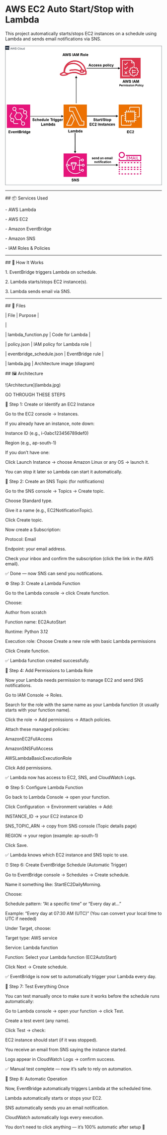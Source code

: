 
# AWS EC2 Auto Start/Stop with Lambda



This project automatically starts/stops EC2 instances on a schedule using Lambda and sends email notifications via SNS.

![AWS EC2 AUTOMATION ARCHITECTURE](https://github.com/subham-badatya/aws-ec2-scheduler/blob/main/lambda.jpg?raw=true)



---



\## 📦 Services Used



\- AWS Lambda

\- AWS EC2

\- Amazon EventBridge

\- Amazon SNS

\- IAM Roles \& Policies



---



\## 🧠 How It Works



1\. EventBridge triggers Lambda on schedule.

2\. Lambda starts/stops EC2 instance(s).

3\. Lambda sends email via SNS.



---



\## 📁 Files



| File | Purpose |

|

| lambda\_function.py | Code for Lambda |

| policy.json | IAM policy for Lambda role |

| eventbridge\_schedule.json | EventBridge rule |

| lambda.jpg | Architecture image (diagram) 




\## 🖼 Architecture


!\[Architecture](lambda.jpg)

GO THROUGH THESE STEPS 

🧩 Step 1: Create or Identify an EC2 Instance

Go to the EC2 console → Instances.

If you already have an instance, note down:

Instance ID (e.g., i-0abc123456789def0)

Region (e.g., ap-south-1)

If you don’t have one:

Click Launch Instance → choose Amazon Linux or any OS → launch it.

You can stop it later so Lambda can start it automatically.

💬 Step 2: Create an SNS Topic (for notifications)

Go to the SNS console → Topics → Create topic.

Choose Standard type.

Give it a name (e.g., EC2NotificationTopic).

Click Create topic.

Now create a Subscription:

Protocol: Email

Endpoint: your email address.

Check your inbox and confirm the subscription (click the link in the AWS email).

✅ Done — now SNS can send you notifications.

⚙️ Step 3: Create a Lambda Function

Go to the Lambda console → click Create function.

Choose:

Author from scratch

Function name: EC2AutoStart

Runtime: Python 3.12

Execution role: Choose Create a new role with basic Lambda permissions

Click Create function.

✅ Lambda function created successfully.

🔐 Step 4: Add Permissions to Lambda Role

Now your Lambda needs permission to manage EC2 and send SNS notifications.

Go to IAM Console → Roles.

Search for the role with the same name as your Lambda function (it usually starts with your function name).

Click the role → Add permissions → Attach policies.

Attach these managed policies:

AmazonEC2FullAccess

AmazonSNSFullAccess

AWSLambdaBasicExecutionRole

Click Add permissions.

✅ Lambda now has access to EC2, SNS, and CloudWatch Logs.

⚙️ Step 5: Configure Lambda Function

Go back to Lambda Console → open your function.

Click Configuration → Environment variables → Add:

INSTANCE_ID → your EC2 instance ID

SNS_TOPIC_ARN → copy from SNS console (Topic details page)

REGION → your region (example: ap-south-1)

Click Save.

✅ Lambda knows which EC2 instance and SNS topic to use.

⏰ Step 6: Create EventBridge Schedule (Automatic Trigger)

Go to EventBridge console → Schedules → Create schedule.

Name it something like: StartEC2DailyMorning.

Choose:

Schedule pattern: “At a specific time” or “Every day at…”

Example: “Every day at 07:30 AM (UTC)”
(You can convert your local time to UTC if needed)

Under Target, choose:

Target type: AWS service

Service: Lambda function

Function: Select your Lambda function (EC2AutoStart)

Click Next → Create schedule.

✅ EventBridge is now set to automatically trigger your Lambda every day.

🧪 Step 7: Test Everything Once

You can test manually once to make sure it works before the schedule runs automatically:

Go to Lambda console → open your function → click Test.

Create a test event (any name).

Click Test → check:

EC2 instance should start (if it was stopped).

You receive an email from SNS saying the instance started.

Logs appear in CloudWatch Logs → confirm success.

✅ Manual test complete — now it’s safe to rely on automation.

🔄 Step 8: Automatic Operation

Now, EventBridge automatically triggers Lambda at the scheduled time.

Lambda automatically starts or stops your EC2.

SNS automatically sends you an email notification.

CloudWatch automatically logs every execution.

You don’t need to click anything — it’s 100% automatic after setup 🎉





